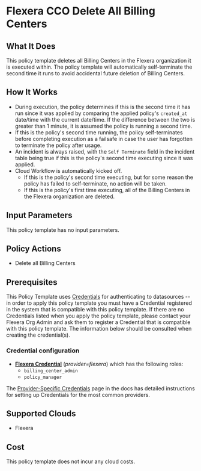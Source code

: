 # Flexera CCO Delete All Billing Centers

## What It Does

This policy template deletes all Billing Centers in the Flexera organization it is executed within. The policy template will automatically self-terminate the second time it runs to avoid accidental future deletion of Billing Centers.

## How It Works

- During execution, the policy determines if this is the second time it has run since it was applied by comparing the applied policy's `created_at` date/time with the current date/time. If the difference between the two is greater than 1 minute, it is assumed the policy is running a second time.
- If this is the policy's second time running, the policy self-terminates before completing execution as a failsafe in case the user has forgotten to terminate the policy after usage.
- An incident is always raised, with the `Self Terminate` field in the incident table being true if this is the policy's second time executing since it was applied.
- Cloud Workflow is automatically kicked off.
  - If this is the policy's second time executing, but for some reason the policy has failed to self-terminate, no action will be taken.
  - If this is the policy's first time executing, all of the Billing Centers in the Flexera organization are deleted.

## Input Parameters

This policy template has no input parameters.

## Policy Actions

- Delete all Billing Centers

## Prerequisites

This Policy Template uses [Credentials](https://docs.flexera.com/flexera/EN/Automation/ManagingCredentialsExternal.htm) for authenticating to datasources -- in order to apply this policy template you must have a Credential registered in the system that is compatible with this policy template. If there are no Credentials listed when you apply the policy template, please contact your Flexera Org Admin and ask them to register a Credential that is compatible with this policy template. The information below should be consulted when creating the credential(s).

### Credential configuration

- [**Flexera Credential**](https://docs.flexera.com/flexera/EN/Automation/ProviderCredentials.htm) (*provider=flexera*) which has the following roles:
  - `billing_center_admin`
  - `policy_manager`

The [Provider-Specific Credentials](https://docs.flexera.com/flexera/EN/Automation/ProviderCredentials.htm) page in the docs has detailed instructions for setting up Credentials for the most common providers.

## Supported Clouds

- Flexera

## Cost

This policy template does not incur any cloud costs.
